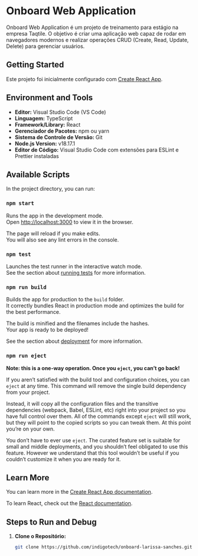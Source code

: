 # Onboard Web Application

Onboard Web Application é um projeto de treinamento para estágio na empresa Taqtile. O objetivo é criar uma aplicação web capaz de rodar em navegadores modernos e realizar operações CRUD (Create, Read, Update, Delete) para gerenciar usuários.

## Getting Started

Este projeto foi inicialmente configurado com [Create React App](https://github.com/facebook/create-react-app).

## Environment and Tools

- **Editor:** Visual Studio Code (VS Code)
- **Linguagem:** TypeScript
- **Framework/Library:** React
- **Gerenciador de Pacotes:** npm ou yarn
- **Sistema de Controle de Versão:** Git
- **Node.js Version:** v18.17.1
- **Editor de Código:** Visual Studio Code com extensões para ESLint e Prettier instaladas

## Available Scripts

In the project directory, you can run:

### `npm start`

Runs the app in the development mode.\
Open [http://localhost:3000](http://localhost:3000) to view it in the browser.

The page will reload if you make edits.\
You will also see any lint errors in the console.

### `npm test`

Launches the test runner in the interactive watch mode.\
See the section about [running tests](https://facebook.github.io/create-react-app/docs/running-tests) for more information.

### `npm run build`

Builds the app for production to the `build` folder.\
It correctly bundles React in production mode and optimizes the build for the best performance.

The build is minified and the filenames include the hashes.\
Your app is ready to be deployed!

See the section about [deployment](https://facebook.github.io/create-react-app/docs/deployment) for more information.

### `npm run eject`

**Note: this is a one-way operation. Once you `eject`, you can’t go back!**

If you aren’t satisfied with the build tool and configuration choices, you can `eject` at any time. This command will remove the single build dependency from your project.

Instead, it will copy all the configuration files and the transitive dependencies (webpack, Babel, ESLint, etc) right into your project so you have full control over them. All of the commands except `eject` will still work, but they will point to the copied scripts so you can tweak them. At this point you’re on your own.

You don’t have to ever use `eject`. The curated feature set is suitable for small and middle deployments, and you shouldn’t feel obligated to use this feature. However we understand that this tool wouldn’t be useful if you couldn’t customize it when you are ready for it.

## Learn More

You can learn more in the [Create React App documentation](https://facebook.github.io/create-react-app/docs/getting-started).

To learn React, check out the [React documentation](https://reactjs.org/).

## Steps to Run and Debug

1. **Clone o Repositório:**
   ```bash
   git clone https://github.com/indigotech/onboard-larissa-sanches.git